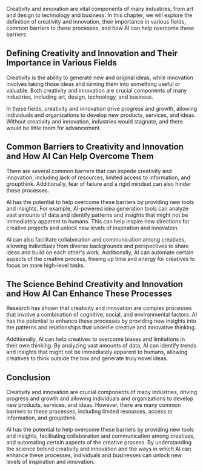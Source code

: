 

Creativity and innovation are vital components of many industries, from art and design to technology and business. In this chapter, we will explore the definition of creativity and innovation, their importance in various fields, common barriers to these processes, and how AI can help overcome these barriers.

Defining Creativity and Innovation and Their Importance in Various Fields
-------------------------------------------------------------------------

Creativity is the ability to generate new and original ideas, while innovation involves taking those ideas and turning them into something useful or valuable. Both creativity and innovation are crucial components of many industries, including art, design, technology, and business.

In these fields, creativity and innovation drive progress and growth, allowing individuals and organizations to develop new products, services, and ideas. Without creativity and innovation, industries would stagnate, and there would be little room for advancement.

Common Barriers to Creativity and Innovation and How AI Can Help Overcome Them
------------------------------------------------------------------------------

There are several common barriers that can impede creativity and innovation, including lack of resources, limited access to information, and groupthink. Additionally, fear of failure and a rigid mindset can also hinder these processes.

AI has the potential to help overcome these barriers by providing new tools and insights. For example, AI-powered idea generation tools can analyze vast amounts of data and identify patterns and insights that might not be immediately apparent to humans. This can help inspire new directions for creative projects and unlock new levels of inspiration and innovation.

AI can also facilitate collaboration and communication among creatives, allowing individuals from diverse backgrounds and perspectives to share ideas and build on each other's work. Additionally, AI can automate certain aspects of the creative process, freeing up time and energy for creatives to focus on more high-level tasks.

The Science Behind Creativity and Innovation and How AI Can Enhance These Processes
-----------------------------------------------------------------------------------

Research has shown that creativity and innovation are complex processes that involve a combination of cognitive, social, and environmental factors. AI has the potential to enhance these processes by providing new insights into the patterns and relationships that underlie creative and innovative thinking.

Additionally, AI can help creatives to overcome biases and limitations in their own thinking. By analyzing vast amounts of data, AI can identify trends and insights that might not be immediately apparent to humans, allowing creatives to think outside the box and generate truly novel ideas.

Conclusion
----------

Creativity and innovation are crucial components of many industries, driving progress and growth and allowing individuals and organizations to develop new products, services, and ideas. However, there are many common barriers to these processes, including limited resources, access to information, and groupthink.

AI has the potential to help overcome these barriers by providing new tools and insights, facilitating collaboration and communication among creatives, and automating certain aspects of the creative process. By understanding the science behind creativity and innovation and the ways in which AI can enhance these processes, individuals and businesses can unlock new levels of inspiration and innovation.
